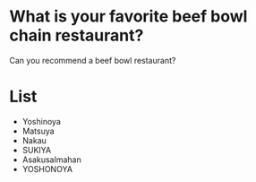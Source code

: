 # What is your favorite beef bowl chain restaurant?
Can you recommend a beef bowl restaurant?

# List
- Yoshinoya
- Matsuya
- Nakau
- SUKIYA
- AsakusaImahan
- YOSHONOYA

